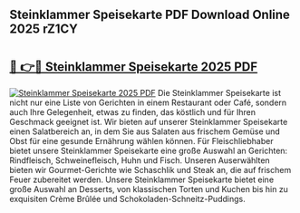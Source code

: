 ## Steinklammer Speisekarte PDF Download Online 2025 rZ1CY

# <h2><a href="http://gcdpygn.nevu.top/?p=Steinklammer+Speisekarte">🔗 👉🔴 Steinklammer Speisekarte 2025 PDF</a></h2>

[![Steinklammer Speisekarte 2025 PDF](https://i.imgur.com/dBaPXMq.png)](http://gcdpygn.nevu.top/?p=Steinklammer+Speisekarte)
Die Steinklammer Speisekarte ist nicht nur eine Liste von Gerichten in einem Restaurant oder Café, sondern auch Ihre Gelegenheit, etwas zu finden, das köstlich und für Ihren Geschmack geeignet ist. Wir bieten auf unserer Steinklammer Speisekarte einen Salatbereich an, in dem Sie aus Salaten aus frischem Gemüse und Obst für eine gesunde Ernährung wählen können. Für Fleischliebhaber bietet unsere Steinklammer Speisekarte eine große Auswahl an Gerichten: Rindfleisch, Schweinefleisch, Huhn und Fisch. Unseren Auserwählten bieten wir Gourmet-Gerichte wie Schaschlik und Steak an, die auf frischem Feuer zubereitet werden. Unsere Steinklammer Speisekarte bietet eine große Auswahl an Desserts, von klassischen Torten und Kuchen bis hin zu exquisiten Crème Brûlée und Schokoladen-Schneitz-Puddings.
